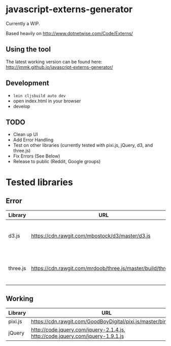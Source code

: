 # javascript-externs-generator
Currently a WIP.

Based heavily on http://www.dotnetwise.com/Code/Externs/

## Using the tool
The latest working version can be found here: http://jmmk.github.io/javascript-externs-generator/

## Development
* ```lein cljsbuild auto dev```
* open index.html in your browser
* develop

## TODO
* Clean up UI
* Add Error Handling
* Test on other libraries (currently tested with pixi.js, jQuery, d3, and three.js)
* Fix Errors (See Below)
* Release to public (Reddit, Google groups)

# Tested libraries

## Error
| Library | URL | Problem
|---------|-----|--------
| d3.js   | https://cdn.rawgit.com/mbostock/d3/master/d3.js | ```Uncaught RangeError: Maximum call stack size exceeded```
| three.js| https://cdn.rawgit.com/mrdoob/three.js/master/build/three.js|```Uncaught TypeError: Cannot read property 'order' of undefined```

## Working
| Library | URL
|---------|----
| pixi.js | https://cdn.rawgit.com/GoodBoyDigital/pixi.js/master/bin/pixi.js
| jQuery  | http://code.jquery.com/jquery-2.1.4.js, http://code.jquery.com/jquery-1.9.1.js
